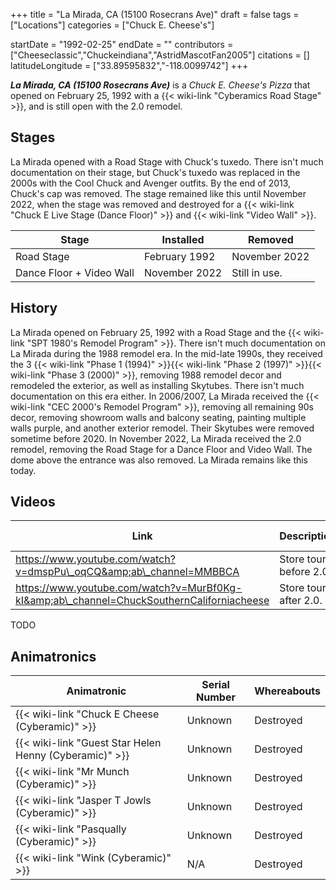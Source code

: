 +++
title = "La Mirada, CA (15100 Rosecrans Ave)"
draft = false
tags = ["Locations"]
categories = ["Chuck E. Cheese's"]


startDate = "1992-02-25"
endDate = ""
contributors = ["Cheeseclassic","Chuckeindiana","AstridMascotFan2005"]
citations = []
latitudeLongitude = ["33.89595832","-118.0099742"]
+++

***La Mirada, CA (15100 Rosecrans Ave)*** is a *Chuck E. Cheese's Pizza* that opened on February 25, 1992 with a {{< wiki-link "Cyberamics Road Stage" >}}, and is still open with the 2.0 remodel.

## Stages

La Mirada opened with a Road Stage with Chuck's tuxedo. There isn't much documentation on their stage, but Chuck's tuxedo was replaced in the 2000s with the Cool Chuck and Avenger outfits. By the end of 2013, Chuck's cap was removed. The stage remained like this until November 2022, when the stage was removed and destroyed for a {{< wiki-link "Chuck E Live Stage (Dance Floor)" >}} and {{< wiki-link "Video Wall" >}}.

| Stage                    | Installed     | Removed       |
|--------------------------|---------------|---------------|
| Road Stage               | February 1992 | November 2022 |
| Dance Floor + Video Wall | November 2022 | Still in use. |

## History

La Mirada opened on February 25, 1992 with a Road Stage and the {{< wiki-link "SPT 1980's Remodel Program" >}}. There isn't much documentation on La Mirada during the 1988 remodel era. In the mid-late 1990s, they received the 3 {{< wiki-link "Phase 1 (1994)" >}}{{< wiki-link "Phase 2 (1997)" >}}{{< wiki-link "Phase 3 (2000)" >}}, removing 1988 remodel decor and remodeled the exterior, as well as installing Skytubes. There isn't much documentation on this era either. In 2006/2007, La Mirada received the {{< wiki-link "CEC 2000's Remodel Program" >}}, removing all remaining 90s decor, removing showroom walls and balcony seating, painting multiple walls purple, and another exterior remodel. Their Skytubes were removed sometime before 2020. In November 2022, La Mirada received the 2.0 remodel, removing the Road Stage for a Dance Floor and Video Wall. The dome above the entrance was also removed. La Mirada remains like this today.

## Videos

| Link                                                                                      | Description            | Filming Date |
|-------------------------------------------------------------------------------------------|------------------------|--------------|
| https://www.youtube.com/watch?v=dmspPu\_oqCQ&amp;ab\_channel=MMBBCA                       | Store tour before 2.0. | Early 2021   |
| https://www.youtube.com/watch?v=MurBf0Kg-kI&amp;ab\_channel=ChuckSouthernCaliforniacheese | Store tour after 2.0.  | 2023         |

TODO

## Animatronics

| Animatronic                                                  | Serial Number | Whereabouts |
|--------------------------------------------------------------|---------------|-------------|
| {{< wiki-link "Chuck E Cheese (Cyberamic)" >}}         | Unknown       | Destroyed   |
| {{< wiki-link "Guest Star Helen Henny (Cyberamic)" >}} | Unknown       | Destroyed   |
| {{< wiki-link "Mr Munch (Cyberamic)" >}}               | Unknown       | Destroyed   |
| {{< wiki-link "Jasper T Jowls (Cyberamic)" >}}         | Unknown       | Destroyed   |
| {{< wiki-link "Pasqually (Cyberamic)" >}}              | Unknown       | Destroyed   |
| {{< wiki-link "Wink (Cyberamic)" >}}                   | N/A           | Destroyed   |